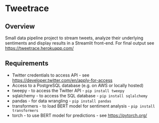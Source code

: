 # Tweetrace

## Overview
Small data pipeline project to stream tweets, analyze their underlying sentiments and display results in a Streamlit front-end. For final output see https://tweetrace.herokuapp.com/

## Requirements
- Twitter credentials to access API - see https://developer.twitter.com/en/apply-for-access
- Access to a PostgreSQL database (e.g. on AWS or locally hosted)
- tweepy - to access the Twitter API - `pip install tweepy`
- sqlalchemy - to access the SQL database - `pip install sqlalchemy`
- pandas - for data wrangling - `pip install pandas`
- transformers - to load BERT model for sentiment analysis - `pip install transformers`
- torch - to use BERT model for predictions - see https://pytorch.org/ 
